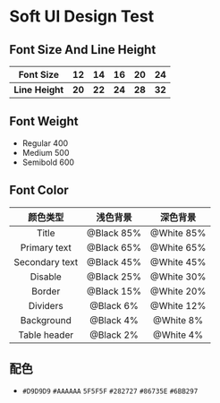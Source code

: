 # Soft UI Design Test

## Font Size And Line Height

|    Font Size    |   12   |   14   |   16   |   20   |   24   |
| :-------------: | :----: | :----: | :----: | :----: | :----: |
| **Line Height** | **20** | **22** | **24** | **28** | **32** |

## Font Weight

- Regular 400
- Medium 500
- Semibold 600

## Font Color

|    颜色类型    |  浅色背景   |  深色背景   |
| :------------: | :---------: | :---------: |
|     Title      | @Black 85%  | @White 85%  |
|  Primary text  | @Black 65%  | @White 65%  |
| Secondary text | @Black 45%  | @White 45%  |
|    Disable     | @Black 25%  | @White 30%  |
|     Border     | @Black 15%  | @White 20%  |
|    Dividers    | @Black   6% | @White 12%  |
|   Background   | @Black   4% | @White   8% |
|  Table header  | @Black   2% | @White   4% |

## 配色

- `#D9D9D9` `#AAAAAA` `5F5F5F` `#282727` `#86735E` `#6BB297`
